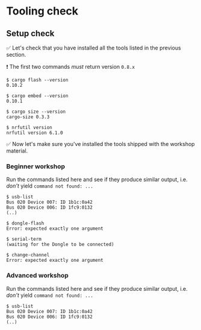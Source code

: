 # Tooling check

## Setup check

✅ Let's check that you have installed all the tools listed in the previous section.

❗ The first two commands *must* return version `0.8.x`

``` console
$ cargo flash --version
0.10.2

$ cargo embed --version
0.10.1

$ cargo size --version
cargo-size 0.3.3

$ nrfutil version
nrfutil version 6.1.0
```

✅ Now let's make sure you've installed the tools shipped with the workshop material.

### Beginner workshop

Run the commands listed here and see if they produce similar output, i.e. *don't* yield `command not found: ...`

```console
$ usb-list
Bus 020 Device 007: ID 1b1c:0a42
Bus 020 Device 006: ID 1fc9:0132
(..)

$ dongle-flash
Error: expected exactly one argument

$ serial-term
(waiting for the Dongle to be connected)

$ change-channel
Error: expected exactly one argument
```

### Advanced workshop

Run the commands listed here and see if they produce similar output, i.e. *don't* yield `command not found: ...`

```console
$ usb-list
Bus 020 Device 007: ID 1b1c:0a42
Bus 020 Device 006: ID 1fc9:0132
(..)
```